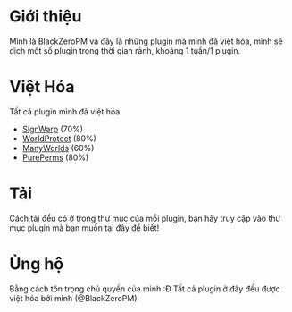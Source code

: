 # Giới thiệu
Mình là BlackZeroPM và đây là những plugin mà mình đã việt hóa, mình sẽ dịch một số plugin trong thời gian rảnh, khoảng 1 tuần/1 plugin.
# Việt Hóa
Tất cả plugin mình đã việt hóa:
+ [SignWarp](https://github.com/BlackZeroPM/VietHoa/tree/master/SignWarp) (70%)
+ [WorldProtect](https://github.com/BlackZeroPM/VietHoa/tree/master/WorldProtect) (80%)
+ [ManyWorlds](https://github.com/BlackZeroPM/VietHoa/tree/master/ManyWorlds) (60%)
+ [PurePerms](https://github.com/BlackZeroPM/VietHoa/tree/master/PurePerms) (80%)
# Tải
Cách tải đều có ở trong thư mục của mỗi plugin, bạn hãy truy cập vào thư mục plugin mà bạn muốn tại đây để biết!
# Ủng hộ
Bằng cách tôn trọng chủ quyền của mình :Đ Tất cả plugin ở đây đều được việt hóa bởi mình (@BlackZeroPM)
